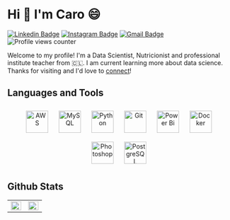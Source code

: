 # Hi 👋 I'm Caro 😄
[![Linkedin Badge](https://img.shields.io/badge/-carolinahernández-blue?style=flat&logo=Linkedin&logoColor=white&link=https://www.linkedin.com/in/carolinahernandezbarra/)](https://www.linkedin.com/in/carolinahernandezbarra/)
[![Instagram Badge](https://img.shields.io/badge/-@korolahernz-purple?style=flat&logo=instagram&logoColor=white&link=https://www.instagram.com/korolahernz/)](https://www.instagram.com/korolahernz/)
[![Gmail Badge](https://img.shields.io/badge/-carolina.fhb-c14438?style=flat&logo=Gmail&logoColor=white&link=mailto:carolina.fhb@gmail.com)](mailto:carolina.fhb@gmail.com)
![Profile views counter](https://komarev.com/ghpvc/?username=CaroHernz&&style=flat-square)  

Welcome to my profile! I'm a Data Scientist, Nutricionist and professional institute teacher from 🇨🇱. I am current learning more about data science. Thanks for visiting and I'd love to [connect](https://www.linkedin.com/in/carolinahernandezbarra/)!

## Languages and Tools  
<div align="center">  
<a href="https://aws.amazon.com/" target="_blank"><img style="margin: 10px" src="https://profilinator.rishav.dev/skills-assets/amazonwebservices-original-wordmark.svg" alt="AWS" height="50" /></a>  
<a href="https://www.mysql.com/" target="_blank"><img style="margin: 10px" src="https://profilinator.rishav.dev/skills-assets/mysql-original-wordmark.svg" alt="MySQL" height="50" /></a>  
<a href="https://www.python.org/" target="_blank"><img style="margin: 10px" src="https://profilinator.rishav.dev/skills-assets/python-original.svg" alt="Python" height="50" /></a>  
<a href="https://github.com/" target="_blank"><img style="margin: 10px" src="https://profilinator.rishav.dev/skills-assets/git-scm-icon.svg" alt="Git" height="50" /></a>  
<a href="https://powerbi.microsoft.com/en-us/" target="_blank"><img style="margin: 10px" src="https://profilinator.rishav.dev/skills-assets/powerbi.png" alt="Power Bi" height="50" /></a>  
<a href="https://www.docker.com/" target="_blank"><img style="margin: 10px" src="https://profilinator.rishav.dev/skills-assets/docker-original-wordmark.svg" alt="Docker" height="50" /></a>  
<a href="https://www.adobe.com/in/products/photoshop.html" target="_blank"><img style="margin: 10px" src="https://profilinator.rishav.dev/skills-assets/photoshop-plain.svg" alt="Photoshop" height="50" /></a>  
<a href="https://www.postgresql.org/" target="_blank"><img style="margin: 10px" src="https://profilinator.rishav.dev/skills-assets/postgresql-original-wordmark.svg" alt="PostgreSQL" height="50" /></a>  
</div>  

## Github Stats  
<table><tr><td valign="top" width="50%">

<img src="https://github-readme-stats.vercel.app/api?username=CaroHernz&show_icons=true&count_private=true&hide_border=true" align="left" style="width: 100%" />

</td><td valign="top" width="50%">

<img src="https://github-readme-stats.vercel.app/api/top-langs/?username=CaroHernz&hide_border=true&layout=compact" align="left" style="width: 100%" />

</td></tr></table>  
<!--

- 🔭 I’m currently working on ...
- 🌱 I’m currently learning ...
- 👯 I’m looking to collaborate on ...
- 🤔 I’m looking for help with ...
- 💬 Ask me about ...
- 📫 How to reach me: ...
- 😄 Pronouns: ...
- ⚡ Fun fact: ...
-->
